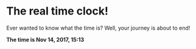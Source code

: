 # The real time clock!

Ever wanted to know what the time is? Well, your journey is about to end!

**The time is Nov 14, 2017, 15:13**
